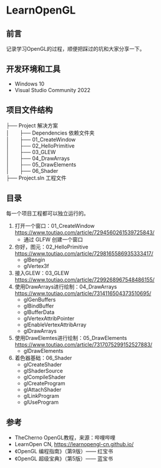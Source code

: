 # LearnOpenGL

## 前言
记录学习OpenGL的过程，顺便把踩过的坑和大家分享一下。

## 开发环境和工具
- Windows 10
- Visual Studio Community 2022

## 项目文件结构
├── Project	解决方案<br>
│&ensp;&ensp;&ensp;&ensp;├── Dependencies 依赖文件夹<br>
│&ensp;&ensp;&ensp;&ensp;├── 01_CreateWindow<br>
│&ensp;&ensp;&ensp;&ensp;├── 02_HelloPrimitive<br>
│&ensp;&ensp;&ensp;&ensp;├── 03_GLEW<br>
│&ensp;&ensp;&ensp;&ensp;├── 04_DrawArrays<br>
│&ensp;&ensp;&ensp;&ensp;├── 05_DrawElements<br>
│&ensp;&ensp;&ensp;&ensp;├── 06_Shader<br>
├── Project.sln 工程文件<br>

## 目录
每一个项目工程都可以独立运行的。
1. 打开一个窗口：01_CreateWindow&emsp;&emsp;&emsp;&emsp;&emsp;&emsp;&emsp;https://www.toutiao.com/article/7294560261539725843/
    - 通过 GLFW 创建一个窗口
2. 你好，图元：02_HelloPrimitive&emsp;&emsp;&emsp;&emsp;&emsp;&emsp;&emsp;&emsp;https://www.toutiao.com/article/7298165586935333417/
    - glBengin
    - glVertex3f
3. 接入GLEW：03_GLEW&emsp;&emsp;&emsp;&emsp;&emsp;&emsp;&emsp;&emsp;&emsp;&emsp;&emsp;&emsp;https://www.toutiao.com/article/7299268967548486155/
4. 使用DrawArrays进行绘制：04_DrawArrays&emsp;&emsp;&emsp;https://www.toutiao.com/article/7314116504373510695/
    - glGenBuffers
    - glBindBuffer
    - glBufferData
    - glVertexAttribPointer
    - glEnableVertexAttribArray
    - glDrawArrays
5. 使用DrawElemtes进行绘制：05_DrawElements&emsp;https://www.toutiao.com/article/7317075299152527883/
    - glDrawElements
6. 着色器基础：06_Shader&emsp;&emsp;&emsp;
    - glCreateShader
    - glShaderSource
    - glCompileShader
    - glCreateProgram
    - glAttachShader
    - glLinkProgram
    - glUseProgram
## 参考
- TheCherno OpenGL教程，来源：哔哩哔哩
- LearnOpen CN, https://learnopengl-cn.github.io/
- 《OpenGL 编程指南》（第9版）—— 红宝书
- 《OpenGL 超级宝典》（第5版）—— 蓝宝书